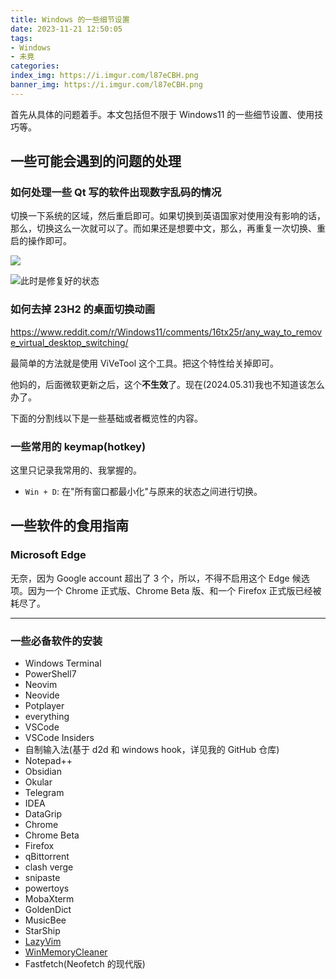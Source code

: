 ```yaml
---
title: Windows 的一些细节设置
date: 2023-11-21 12:50:05
tags:
- Windows
- 未竟
categories:
index_img: https://i.imgur.com/l87eCBH.png
banner_img: https://i.imgur.com/l87eCBH.png
---
```


首先从具体的问题着手。本文包括但不限于 Windows11 的一些细节设置、使用技巧等。

## 一些可能会遇到的问题的处理

### 如何处理一些 Qt 写的软件出现数字乱码的情况

切换一下系统的区域，然后重启即可。如果切换到英语国家对使用没有影响的话，那么，切换这么一次就可以了。而如果还是想要中文，那么，再重复一次切换、重启的操作即可。

![](https://i.imgur.com/uAyk7fc.png)

![此时是修复好的状态](https://i.imgur.com/QUynXWJ.png)

### 如何去掉 23H2 的桌面切换动画

<https://www.reddit.com/r/Windows11/comments/16tx25r/any_way_to_remove_virtual_desktop_switching/>

最简单的方法就是使用 ViVeTool 这个工具。把这个特性给关掉即可。

他妈的，后面微软更新之后，这个**不生效**了。现在(2024.05.31)我也不知道该怎么办了。

下面的分割线以下是一些基础或者概览性的内容。

### 一些常用的 keymap(hotkey)

这里只记录我常用的、我掌握的。

- `Win + D`: 在"所有窗口都最小化"与原来的状态之间进行切换。

## 一些软件的食用指南

### Microsoft Edge

无奈，因为 Google account 超出了 3 个，所以，不得不启用这个 Edge 候选项。因为一个 Chrome 正式版、Chrome Beta 版、和一个 Firefox 正式版已经被耗尽了。

----------

### 一些必备软件的安装

- Windows Terminal
- PowerShell7
- Neovim
- Neovide
- Potplayer
- everything
- VSCode
- VSCode Insiders
- 自制输入法(基于 d2d 和 windows hook，详见我的 GitHub 仓库)
- Notepad++
- Obsidian
- Okular
- Telegram
- IDEA
- DataGrip
- Chrome
- Chrome Beta
- Firefox
- qBittorrent
- clash verge
- snipaste
- powertoys
- MobaXterm
- GoldenDict
- MusicBee
- StarShip
- [LazyVim](https://github.com/LazyVim/LazyVim)
- [WinMemoryCleaner](https://github.com/IgorMundstein/WinMemoryCleaner)
- Fastfetch(Neofetch 的现代版)


